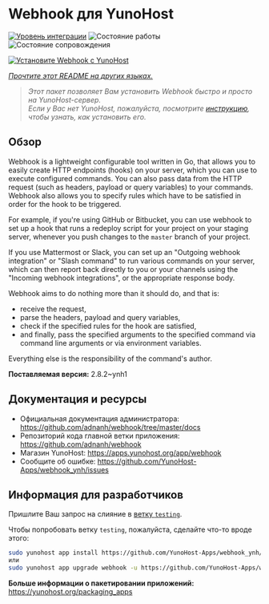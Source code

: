 <!--
Важно: этот README был автоматически сгенерирован <https://github.com/YunoHost/apps/tree/master/tools/readme_generator>
Он НЕ ДОЛЖЕН редактироваться вручную.
-->

# Webhook для YunoHost

[![Уровень интеграции](https://apps.yunohost.org/badge/integration/webhook)](https://ci-apps.yunohost.org/ci/apps/webhook/)
![Состояние работы](https://apps.yunohost.org/badge/state/webhook)
![Состояние сопровождения](https://apps.yunohost.org/badge/maintained/webhook)

[![Установите Webhook с YunoHost](https://install-app.yunohost.org/install-with-yunohost.svg)](https://install-app.yunohost.org/?app=webhook)

*[Прочтите этот README на других языках.](./ALL_README.md)*

> *Этот пакет позволяет Вам установить Webhook быстро и просто на YunoHost-сервер.*  
> *Если у Вас нет YunoHost, пожалуйста, посмотрите [инструкцию](https://yunohost.org/install), чтобы узнать, как установить его.*

## Обзор

Webhook is a lightweight configurable tool written in Go, that allows you to easily create HTTP endpoints (hooks) on your server, which you can use to execute configured commands. You can also pass data from the HTTP request (such as headers, payload or query variables) to your commands. Webhook also allows you to specify rules which have to be satisfied in order for the hook to be triggered.

For example, if you're using GitHub or Bitbucket, you can use webhook to set up a hook that runs a redeploy script for your project on your staging server, whenever you push changes to the `master` branch of your project.

If you use Mattermost or Slack, you can set up an "Outgoing webhook integration" or "Slash command" to run various commands on your server, which can then report back directly to you or your channels using the "Incoming webhook integrations", or the appropriate response body.

Webhook aims to do nothing more than it should do, and that is:

- receive the request,
- parse the headers, payload and query variables,
- check if the specified rules for the hook are satisfied,
- and finally, pass the specified arguments to the specified command via command line arguments or via environment variables.

Everything else is the responsibility of the command's author.


**Поставляемая версия:** 2.8.2~ynh1
## Документация и ресурсы

- Официальная документация администратора: <https://github.com/adnanh/webhook/tree/master/docs>
- Репозиторий кода главной ветки приложения: <https://github.com/adnanh/webhook>
- Магазин YunoHost: <https://apps.yunohost.org/app/webhook>
- Сообщите об ошибке: <https://github.com/YunoHost-Apps/webhook_ynh/issues>

## Информация для разработчиков

Пришлите Ваш запрос на слияние в [ветку `testing`](https://github.com/YunoHost-Apps/webhook_ynh/tree/testing).

Чтобы попробовать ветку `testing`, пожалуйста, сделайте что-то вроде этого:

```bash
sudo yunohost app install https://github.com/YunoHost-Apps/webhook_ynh/tree/testing --debug
или
sudo yunohost app upgrade webhook -u https://github.com/YunoHost-Apps/webhook_ynh/tree/testing --debug
```

**Больше информации о пакетировании приложений:** <https://yunohost.org/packaging_apps>

